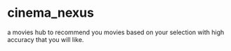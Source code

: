 # cinema_nexus
 a movies hub to recommend you movies based on your selection with high accuracy that you will like.
